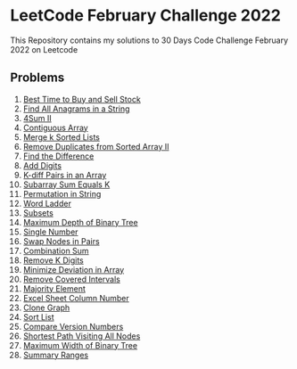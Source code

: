 # LeetCode February Challenge 2022
This Repository contains my solutions to 30 Days Code Challenge February 2022 on Leetcode

## Problems
1. <a href="https://github.com/michaelehab/LeetCode-February-Challenge-2022/blob/main/121.Best-Time-to-Buy-and-Sell-Stock.cpp">Best Time to Buy and Sell Stock</a>
2. <a href="https://github.com/michaelehab/LeetCode-February-Challenge-2022/blob/main/438.Find-All-Anagrams-in-a-String.cpp">Find All Anagrams in a String</a>
3. <a href="https://github.com/michaelehab/LeetCode-February-Challenge-2022/blob/main/454.4Sum-II.cpp">4Sum II</a>
4. <a href="https://github.com/michaelehab/LeetCode-February-Challenge-2022/blob/main/525.Contiguous-Array.cpp">Contiguous Array</a>
5. <a href="https://github.com/michaelehab/LeetCode-February-Challenge-2022/blob/main/23.Merge-k-Sorted-Lists.cpp">Merge k Sorted Lists</a>
6. <a href="https://github.com/michaelehab/LeetCode-February-Challenge-2022/blob/main/80.Remove-Duplicates-from-Sorted-Array-II.cpp">Remove Duplicates from Sorted Array II</a>
7. <a href="https://github.com/michaelehab/LeetCode-February-Challenge-2022/blob/main/389.Find-the-Difference.cpp">Find the Difference</a>
8. <a href="https://github.com/michaelehab/LeetCode-February-Challenge-2022/blob/main/258.Add-Digits.cpp">Add Digits</a>
9. <a href="https://github.com/michaelehab/LeetCode-February-Challenge-2022/blob/main/532.K-diff-Pairs-in-an-Array.cpp">K-diff Pairs in an Array</a>
10. <a href="https://github.com/michaelehab/LeetCode-February-Challenge-2022/blob/main/560.Subarray-Sum-Equals-K.cpp">Subarray Sum Equals K</a>
11. <a href="https://github.com/michaelehab/LeetCode-February-Challenge-2022/blob/main/567.Permutation-in-String.cpp">Permutation in String</a>
12. <a href="https://github.com/michaelehab/LeetCode-February-Challenge-2022/blob/main/127.Word-Ladder.cpp">Word Ladder</a>
13. <a href="https://github.com/michaelehab/LeetCode-February-Challenge-2022/blob/main/78.Subsets.cpp">Subsets</a>
14. <a href="https://github.com/michaelehab/LeetCode-February-Challenge-2022/blob/main/104.Maximum-Depth-of-Binary-Tree.cpp">Maximum Depth of Binary Tree</a>
15. <a href="https://github.com/michaelehab/LeetCode-February-Challenge-2022/blob/main/136.Single-Number.cpp">Single Number</a>
16. <a href="https://github.com/michaelehab/LeetCode-February-Challenge-2022/blob/main/24.Swap-Nodes-in-Pairs.cpp">Swap Nodes in Pairs</a>
17. <a href="https://github.com/michaelehab/LeetCode-February-Challenge-2022/blob/main/39.Combination-Sum.cpp">Combination Sum</a>
18. <a href="https://github.com/michaelehab/LeetCode-February-Challenge-2022/blob/main/402.Remove-K-Digits.cpp">Remove K Digits</a>
19. <a href="https://github.com/michaelehab/LeetCode-February-Challenge-2022/blob/main/1675.Minimize-Deviation-in-Array.cpp">Minimize Deviation in Array</a>
20. <a href="https://github.com/michaelehab/LeetCode-February-Challenge-2022/blob/main/1288.Remove-Covered-Intervals.cpp">Remove Covered Intervals</a>
21. <a href="https://github.com/michaelehab/LeetCode-February-Challenge-2022/blob/main/169.Majority-Element.cpp">Majority Element</a>
22. <a href="https://github.com/michaelehab/LeetCode-February-Challenge-2022/blob/main/171.Excel-Sheet-Column-Number.cpp">Excel Sheet Column Number</a>
23. <a href="https://github.com/michaelehab/LeetCode-February-Challenge-2022/blob/main/133.Clone-Graph.cpp">Clone Graph</a>
24. <a href="https://github.com/michaelehab/LeetCode-February-Challenge-2022/blob/main/148.Sort-List.cpp">Sort List</a>
25. <a href="https://github.com/michaelehab/LeetCode-February-Challenge-2022/blob/main/165.Compare-Version-Numbers.cpp">Compare Version Numbers</a>
26. <a href="https://github.com/michaelehab/LeetCode-February-Challenge-2022/blob/main/847.Shortest-Path-Visiting-All-Nodes.cpp">Shortest Path Visiting All Nodes</a>
27. <a href="https://github.com/michaelehab/LeetCode-February-Challenge-2022/blob/main/662.Maximum-Width-of-Binary-Tree.cpp">Maximum Width of Binary Tree</a>
28. <a href="https://github.com/michaelehab/LeetCode-February-Challenge-2022/blob/main/228.Summary-Ranges.cpp">Summary Ranges</a>

